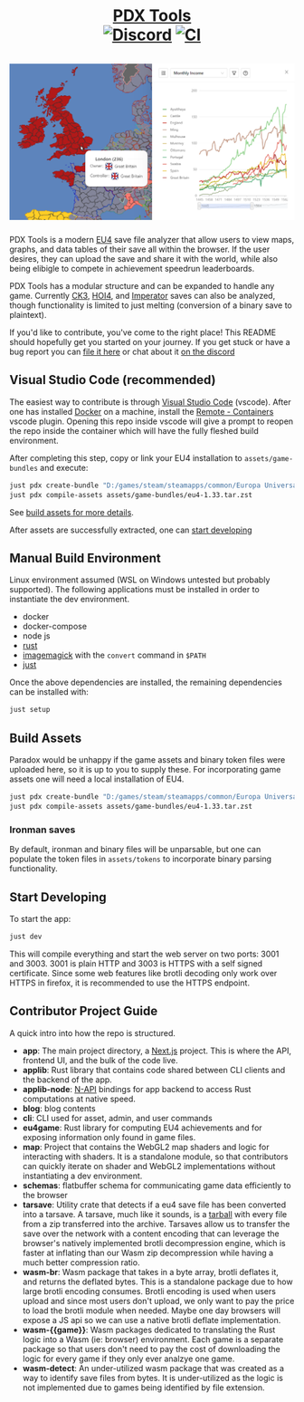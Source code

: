 <h1 align="center">
<a href="https://pdx.tools">PDX Tools</a>
  <br/>
  <a href="https://discord.gg/rCpNWQW"><img alt="Discord" src="https://img.shields.io/discord/712465396590182461?logo=discord&logoColor=white"></a> <a href="https://github.com/pdx-tools/pdx-tools/actions/workflows/ci.yml"><img alt="CI" src="https://github.com/pdx-tools/pdx-tools/actions/workflows/ci.yml/badge.svg"></a> 
<br/>
<br/>
  <img src="src/app/src/components/landing/headline.png?raw=true">
</h1>

PDX Tools is a modern [EU4](https://en.wikipedia.org/wiki/Europa_Universalis_IV) save file analyzer that allow users to view maps, graphs, and data tables of their save all within the browser. If the user desires, they can upload the save and share it with the world, while also being elibigle to compete in achievement speedrun leaderboards.

PDX Tools has a modular structure and can be expanded to handle any game. Currently [CK3](https://en.wikipedia.org/wiki/Crusader_Kings_III), [HOI4](https://en.wikipedia.org/wiki/Hearts_of_Iron_IV), and [Imperator](https://en.wikipedia.org/wiki/Imperator:_Rome) saves can also be analyzed, though functionality is limited to just melting (conversion of a binary save to plaintext).

If you'd like to contribute, you've come to the right place! This README should hopefully get you started on your journey. If you get stuck or have a bug report you can [file it here](issues) or chat about it [on the discord](https://discord.gg/rCpNWQW)

## Visual Studio Code (recommended)

The easiest way to contribute is through [Visual Studio Code](https://code.visualstudio.com/) (vscode). After one has installed [Docker](https://docs.docker.com/get-docker/) on a machine, install the [Remote - Containers](https://marketplace.visualstudio.com/items?itemName=ms-vscode-remote.remote-containers) vscode plugin. Opening this repo inside vscode will give a prompt to reopen the repo inside the container which will have the fully fleshed build environment.

After completing this step, copy or link your EU4 installation to `assets/game-bundles` and execute:

```bash
just pdx create-bundle "D:/games/steam/steamapps/common/Europa Universalis IV" assets/game-bundles
just pdx compile-assets assets/game-bundles/eu4-1.33.tar.zst
```

See [build assets for more details](#build-assets).

After assets are successfully extracted, one can [start developing](#start-developing)

## Manual Build Environment

Linux environment assumed (WSL on Windows untested but probably supported). The following applications must be installed in order to instantiate the dev environment.

- docker
- docker-compose
- node js
- [rust](https://www.rust-lang.org/tools/install)
- [imagemagick](https://imagemagick.org/index.php) with the `convert` command in `$PATH`
- [just](https://github.com/casey/just/releases/latest)

Once the above dependencies are installed, the remaining dependencies can be installed with:

```bash
just setup
```

## Build Assets

Paradox would be unhappy if the game assets and binary token files were uploaded here, so it is up to you to supply these. For incorporating game assets one will need a local installation of EU4.

```bash
just pdx create-bundle "D:/games/steam/steamapps/common/Europa Universalis IV" assets/game-bundles
just pdx compile-assets assets/game-bundles/eu4-1.33.tar.zst
```

### Ironman saves

By default, ironman and binary files will be unparsable, but one can populate the token files in `assets/tokens` to incorporate binary parsing functionality.

## Start Developing

To start the app:

```bash
just dev
```

This will compile everything and start the web server on two ports: 3001 and 3003. 3001 is plain HTTP and 3003 is HTTPS with a self signed certificate. Since some web features like brotli decoding only work over HTTPS in firefox, it is recommended to use the HTTPS endpoint.

## Contributor Project Guide

A quick intro into how the repo is structured.

- **app**: The main project directory, a [Next.js](https://nextjs.org/) project. This is where the API, frontend UI, and the bulk of the code live.
- **applib**: Rust library that contains code shared between CLI clients and the backend of the app.
- **applib-node**: [N-API](https://nodejs.org/api/n-api.html#node-api) bindings for app backend to access Rust computations at native speed.
- **blog**: blog contents
- **cli**: CLI used for asset, admin, and user commands
- **eu4game**: Rust library for computing EU4 achievements and for exposing information only found in game files.
- **map**: Project that contains the WebGL2 map shaders and logic for interacting with shaders. It is a standalone module, so that contributors can quickly iterate on shader and WebGL2 implementations without instantiating a dev environment.
- **schemas**: flatbuffer schema for communicating game data efficiently to the browser
- **tarsave**: Utility crate that detects if a eu4 save file has been converted into a tarsave. A tarsave, much like it sounds, is a [tarball](https://en.wikipedia.org/wiki/Tar_(computing)) with every file from a zip transferred into the archive. Tarsaves allow us to transfer the save over the network with a content encoding that can leverage the browser's natively implemented brotli decompression engine, which is faster at inflating than our Wasm zip decompression while having a much better compression ratio.   
- **wasm-br**: Wasm package that takes in a byte array, brotli deflates it, and returns the deflated bytes. This is a standalone package due to how large brotli encoding consumes. Brotli encoding is used when users upload and since most users don't upload, we only want to pay the price to load the brotli module when needed. Maybe one day browsers will expose a JS api so we can use a native brotli deflate implementation.
- **wasm-{{game}}**: Wasm packages dedicated to translating the Rust logic into a Wasm (ie: browser) environment. Each game is a separate package so that users don't need to pay the cost of downloading the logic for every game if they only ever analzye one game.
- **wasm-detect**: An under-utilized wasm package that was created as a way to identify save files from bytes. It is under-utilized as the logic is not implemented due to games being identified by file extension.
